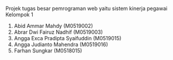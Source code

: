 Projek tugas besar pemrograman web yaitu sistem kinerja pegawai
Kelompok 1
1. Abid Ammar Mahdy (M0519002)
2. Abrar Dwi Fairuz Nadhif (M0519003)
3. Angga Exca Pradipta Syaifuddin (M0519015)
4. Angga Judianto Mahendra (M0519016)
5. Farhan Sungkar (M0518015)
